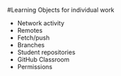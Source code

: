 #Learning Objects for individual work

* Network activity
* Remotes
* Fetch/push
* Branches
* Student repositories
* GitHub Classroom
* Permissions
